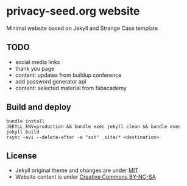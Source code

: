 privacy-seed.org website
============

Minimal website based on Jekyll and Strange Case template

## TODO

* social media links
* thank you page
* content: updates from buildup conference
* add password generator api
* content: selected material from fabacademy


## Build and deploy

```
bundle install
JEKYLL_ENV=production && bundle exec jekyll clean && bundle exec jekyll build
rsync -avi --delete-after -e "ssh" _site/* <destination>
```

## License

* Jekyll original theme and changes are under [MIT](http://opensource.org/licenses/MIT)
* Website content is under [Creative Commons BY-NC-SA](https://creativecommons.org/licenses/by-nc-sa/4.0/)
